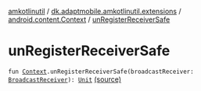 [amkotlinutil](../../index.md) / [dk.adaptmobile.amkotlinutil.extensions](../index.md) / [android.content.Context](index.md) / [unRegisterReceiverSafe](./un-register-receiver-safe.md)

# unRegisterReceiverSafe

`fun `[`Context`](https://developer.android.com/reference/android/content/Context.html)`.unRegisterReceiverSafe(broadcastReceiver: `[`BroadcastReceiver`](https://developer.android.com/reference/android/content/BroadcastReceiver.html)`): `[`Unit`](https://kotlinlang.org/api/latest/jvm/stdlib/kotlin/-unit/index.html) [(source)](https://github.com/adaptmobile-organization/amkotlinutil/tree/master/amkotlinutil/amkotlinutil/src/main/java/dk/adaptmobile/amkotlinutil/extensions/ContextExtensions.kt#L72)